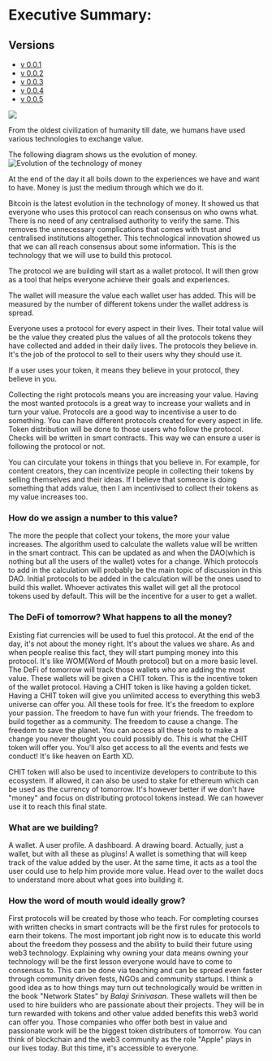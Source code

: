 # Executive Summary:

## Versions
* [v 0.0.1](https://github.com/AireshBhat/TransferOfValue/blob/main/Versions/v0.0.1.md)
* [v 0.0.2](https://github.com/AireshBhat/TransferOfValue/blob/main/Versions/v0.0.2.md)
* [v 0.0.3](https://github.com/AireshBhat/TransferOfValue/blob/main/Versions/v0.0.3.md)
* [v 0.0.4](https://github.com/AireshBhat/TransferOfValue/blob/main/Versions/v0.0.4.md)
* [v 0.0.5](https://github.com/AireshBhat/TransferOfValue/blob/main/Versions/v0.0.5.md)

![](https://badgen.net/badge/Version/v0.0.3/green)

From the oldest civilization of humanity till date, we humans have used various technologies to exchange value.

The following diagram shows us the evolution of money.
![Evolution of the technology of money](https://github.com/AireshBhat/TransferOfValue/blob/main/assets/TransferOfValue.png)

At the end of the day it all boils down to the experiences we have and want to have. Money is just the medium through which we do it.

Bitcoin is the latest evolution in the technology of money. It showed us that everyone who uses this protocol can reach consensus on who owns what. There is no need of any centralised authority to verify the same. This removes the unnecessary complications that comes with trust and centralised institutions altogether.
This technological innovation showed us that we can all reach consensus about some information. This is the technology that we will use to build this protocol.

The protocol we are building will start as a wallet protocol. It will then grow as a tool that helps everyone achieve their goals and experiences.

The wallet will measure the value each wallet user has added. This will be measured by the number of different tokens under the wallet address is spread.

Everyone uses a protocol for every aspect in their lives. Their total value will be the value they created plus the values of all the protocols tokens they have collected and added in their daily lives. The protocols they believe in. It's the job of the protocol to sell to their users why they should use it.

If a user uses your token, it means they believe in your protocol, they believe in you.

Collecting the right protocols means you are increasing your value. Having the most wanted protocols is a great way to increase your wallets and in turn your value. Protocols are a good way to incentivise a user to do something. You can have different protocols created for every aspect in life. Token distribution will be done to those users who follow the protocol. Checks will be written in smart contracts. This way we can ensure a user is following the protocol or not.

You can circulate your tokens in things that you believe in. For example, for content creators, they can incentivize people in collecting their tokens by selling themselves and their ideas. If I believe that someone is doing something that adds value, then I am incentivised to collect their tokens as my value increases too.

### How do we assign a number to this value?
The more the people that collect your tokens, the more your value increases.
The algorithm used to calculate the wallets value will be written in the smart contract. This can be updated as and when the DAO(which is nothing but all the users of the wallet) votes for a change. Which protocols to add in the calculation will probably be the main topic of discussion in this DAO.
Initial protocols to be added in the calculation will be the ones used to build this wallet. Whoever activates this wallet will get all the protocol tokens used by default. This will be the incentive for a user to get a wallet.

### The DeFi of tomorrow? What happens to all the money?
Existing fiat currencies will be used to fuel this protocol. At the end of the day, it's not about the money right. It's about the values we share. As and when people realise this fact, they will start pumping money into this protocol. It's like WOM(Word of Mouth protocol) but on a more basic level. The DeFi of tomorrow will track those wallets who are adding the most value. These wallets will be given a CHIT token. This is the incentive token of the wallet protocol. Having a CHIT token is like having a golden ticket. Having a CHIT token will give you unlimited access to everything this web3 universe can offer you. All these tools for free. It's the freedom to explore your passion. The freedom to have fun with your friends. The freedom to build together as a community. The freedom to cause a change. The freedom to save the planet. You can access all these tools to make a change you never thought you could possibly do. This is what the CHIT token will offer you. You'll also get access to all the events and fests we conduct! It's like heaven on Earth XD.

CHIT token will also be used to incentivize developers to contribute to this ecosystem. If allowed, it can also be used to stake for ethereum which can be used as the currency of tomorrow. It's however better if we don't have "money" and focus on distributing protocol tokens instead. We can however use it to reach this final state.

### What are we building?
A wallet. A user profile. A dashboard. A drawing board. Actually, just a wallet, but with all these as plugins! A wallet is something that will keep track of the value added by the user. At the same time, it acts as a tool the user could use to help him provide more value.
Head over to the wallet docs to understand more about what goes into building it.

### How the word of mouth would ideally grow?
First protocols will be created by those who teach. For completing courses with written checks in smart contracts will be the first rules for protocols to earn their tokens. The most important job right now is to educate this world about the freedom they possess and the ability to build their future using web3 technology. Explaining why owning your data means owning your technology will be the first lesson everyone would have to come to consensus to. This can be done via teaching and can be spread even faster through community driven fests, NGOs and community startups. I think a good idea as to how things may turn out technologically would be written in the book "Network States" by *Balaji Srinivasan*.
These wallets will then be used to hire builders who are passionate about their projects. They will be in turn rewarded with tokens and other value added benefits this web3 world can offer you. Those companies who offer both best in value and passionate work will be the biggest token distributers of tomorrow. You can think of blockchain and the web3 community as the role "Apple" plays in our lives today. But this time, it's accessible to everyone. 